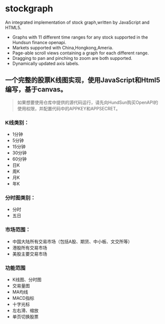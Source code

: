 # stockgraph
An integrated implementation of stock graph,written by JavaScript and HTML5.
- Graphs with 11 different time ranges for any stock supported in the Hundsun finance openapi.
- Markets supported with China,Hongkong,Ameria.
- Page-able scroll views containing a graph for each different range.
- Dragging to pan and pinching to zoom are both supported.
- Dynamically updated axis labels.


## 一个完整的股票K线图实现，使用JavaScript和Html5编写，基于canvas。

> 如果想要使用仓库中提供的源代码运行，请先向HundSun购买OpenAPI的使用权限，并配置代码中的APPKEY和APPSECRET。

### K线类别：
- 1分钟
- 5分钟
- 15分钟
- 30分钟
- 60分钟
- 日K
- 周K
- 月K
- 年K

### 分时图类别：
- 分时
- 五日

### 市场范围：
- 中国大陆所有交易市场（包括A股、期货、中小板、文交所等）
- 港股所有交易市场
- 美股主要交易市场

### 功能范围
- K线图、分时图
- 交易量图
- MA均线
- MACD指标
- 十字光标
- 左右滑、缩放
- 单页切换股票
